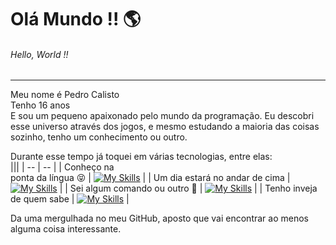 <!--
**DestinyFrog/DestinyFrog** is a ✨ _special_ ✨ repository because its `README.md` (this file) appears on your GitHub profile.

Here are some ideas to get you started:

- 🔭 I’m currently working on ...
- 🌱 I’m currently learning ...
- 👯 I’m looking to collaborate on ...
- 🤔 I’m looking for help with ...
- 💬 Ask me about ...
- 📫 How to reach me: ...
- 😄 Pronouns: ...
- ⚡ Fun fact: ...
-->

# Olá Mundo !! 🌎
###### Hello, World !!
---

Meu nome é Pedro Calisto  
Tenho 16 anos  
E sou um pequeno apaixonado pelo mundo da programação. Eu descobri esse universo através dos jogos, e mesmo estudando a maioria das coisas sozinho, tenho um conhecimento ou outro.

Durante esse tempo já toquei em várias tecnologias, entre elas:  
|||
| -- | -- |
| Conheço na</br>ponta da língua 😝 | [![My Skills](https://skillicons.dev/icons?i=js,ts,nodejs,lua,python,html,css)](https://skillicons.dev) |
| Um dia estará no andar de cima | [![My Skills](https://skillicons.dev/icons?i=rust,cs,cpp,arduino,bash,go)](https://skillicons.dev) |
| Sei algum comando ou outro 🫤 | [![My Skills](https://skillicons.dev/icons?i=c,java,php,ruby)](https://skillicons.dev) |
| Tenho inveja de quem sabe | [![My Skills](https://skillicons.dev/icons?i=tailwind,kotlin,bootstrap)](https://skillicons.dev) |

Da uma mergulhada no meu GitHub, aposto que vai encontrar ao menos alguma coisa interessante.
